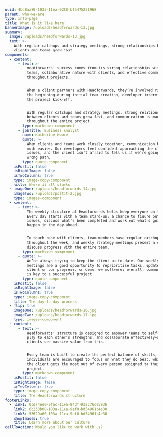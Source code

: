 ```yaml
---
uuid: 4bc8aa80-1033-11ea-9288-bf5475231968
parent: who-we-are
type: info-page
title: What is it like here?
bannerImage: /uploads/headforwards-13.jpg
summary:
  image: /uploads/headforwards-13.jpg
  text: >-
    With regular catchups and strategy meetings, strong relationships between
    clients and teams grow fast
components:
  - content:
      - text: >-
          Headforwards’ success comes from its strong relationships within
          teams, collaborative nature with clients, and effective communication
          throughout projects.


          When a client partners with Headforwards, they’re involved right from
          the beginning—during initial team creation, developer interviews, and
          the project kick-off.


          With regular catchups and strategy meetings, strong relationships
          between clients and teams grow fast, and communication is made easy
          throughout the entire project.
        type: markdown-component
      - jobTitle: Business Analyst
        name: Katherine Moore
        quote: >-
          When clients and teams work closely together, communication becomes
          much easier. Our developers feel confident approaching the client with
          issues, and the client isn’t afraid to tell us if we’re going down the
          wrong path.
        type: quote-component
    isPostit: false
    isRightImage: false
    isTwoColumns: true
    type: image-copy-component
    title: Where it all starts
  - imageOne: /uploads/headforwards-14.jpg
    imageTwo: /uploads/postit-2.jpg
    type: images-component
  - content:
      - text: >-
          The weekly structure at Headforwards helps keep everyone on track.
          Every day starts with a team stand-up; a chance to figure out any
          issues, discuss what’s been completed and work out what’s going to
          happen in the day ahead.


          To touch base with clients, team members have regular catchups
          throughout the week, and weekly strategy meetings present a chance to
          discuss progress with the entire team.
        type: markdown-component
      - quote: >-
          We’re always trying to keep the client up-to-date. Our weekly strategy
          meetings are a good opportunity to reprioritise tasks, update the
          client on our progress, or demo new software; overall, communication
          is key to a successful project.
        type: quote-component
    isPostit: false
    isRightImage: false
    isTwoColumns: true
    type: image-copy-component
    title: The day-to-day process
  - flip: true
    imageOne: /uploads/headforwards-16.jpg
    imageTwo: /uploads/headforwards-17.jpg
    type: images-component
  - content:
      - text: >-
          Headforwards' structure is designed to empower teams to self-organise,
          play to each other’s strengths, and collaborate effectively—and
          clients see massive value from this.


          Every team is built to create the perfect balance of skills, and
          individuals are encouraged to focus on what they do best, which means
          the client gets the most out of every person assigned to their
          project.
        type: markdown-component
    isPostit: false
    isRightImage: false
    isTwoColumns: true
    type: image-copy-component
    title: The Headforwards structure
footerLinks:
  - link1: 0cd74ed0-0fac-11ea-843f-932c76de5936
    link2: 6b233b00-103a-11ea-9ef0-bd54961b4e30
    link3: 53629a60-103a-11ea-9ef0-bd54961b4e30
    showImages: true
    title: Learn more about our culture
callToAction: Would you like to work with us?
---
```

